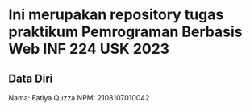 # Ini merupakan repository tugas praktikum Pemrograman Berbasis Web INF 224 USK 2023
 
## Data Diri
 
Nama: Fatiya Quzza
NPM: 2108107010042